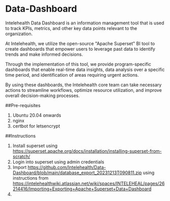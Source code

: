 # Data-Dashboard
Intelehealth Data Dashboard  is an information management tool that is used to track KPIs, metrics, and other key data points relevant to the organization. 

At Intelehealth, we utilize the open-source "Apache Superset" BI tool to create dashboards that empower users to leverage past data to identify trends and make informed decisions. 

Through the implementation of this tool, we provide program-specific dashboards that enable real-time data insights, data analysis over a specific time period, and identification of areas requiring urgent actions. 

By using these dashboards, the Intelehealth core team can take necessary actions to streamline workflows, optimize resource utilization, and improve overall decision-making processes.

##Pre-requisites
1. Ubuntu 20.04 onwards
2. nginx
3. certbot for letsencrypt

##Instructions
1. Install superset using <https://superset.apache.org/docs/installation/installing-superset-from-scratch/>
2. Login into superset using admin credentials
3. Import <https://github.com/Intelehealth/Data-Dashboard/blob/main/database_export_20231213T090811.zip>  using instructions from <https://intelehealthwiki.atlassian.net/wiki/spaces/INTELEHEAL/pages/26214416/Importing+Exporting+Apache+Superset+Data+Dashboard>
4. 

